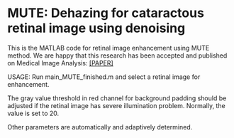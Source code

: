 # MUTE: Dehazing for cataractous retinal image using denoising

This is the MATLAB code for retinal image enhancement using MUTE method. We are happy that this research has been accepted and published on Medical Image Analysis: [[PAPER]](https://doi.org/10.1016/j.media.2023.102848)

USAGE:
Run main_MUTE_finished.m and select a retinal image for enhancement.

The gray value threshold in red channel for background padding should be adjusted if the retinal image has severe illumination problem. Normally, the value is set to 20.

Other parameters are automatically and adaptively determined.
